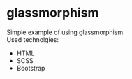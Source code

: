 # glassmorphism
Simple example of using glassmorphism.  
Used technolgies:
- HTML
- SCSS
- Bootstrap